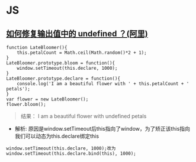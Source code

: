 # JS
## [如何修复输出值中的 undefined ？(阿里)](https://github.com/nieyafei/front-end-interview-js/blob/master/docs/basic/js-1-13.md#%E5%A6%82%E4%BD%95%E4%BF%AE%E5%A4%8D%E8%BE%93%E5%87%BA%E5%80%BC%E4%B8%AD%E7%9A%84-undefined-%E9%98%BF%E9%87%8C)
```
function LateBloomer(){
    this.petalCount = Math.ceil(Math.random()*2 + 1);
}
LateBloomer.prototype.bloom = function(){
    window.setTimeout(this.declare, 1000);
}
LateBloomer.prototype.declare = function(){
    console.log('I am a beautiful flower with ' + this.petalCount + ' petals');
}
var flower = new LateBloomer();
flower.bloom();

```
> 结果： I am a beautiful flower with undefined petals
* 解析:
原因是window.setTimeout后this指向了window，为了矫正该this指向我们可以动态为this.declare绑定this
```
window.setTimeout(this.declare, 1000);改为
window.setTimeout(this.declare.bind(this), 1000);
```

